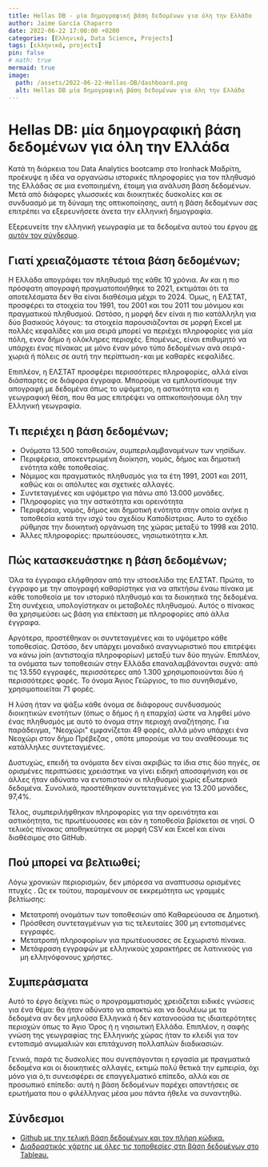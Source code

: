 ```yaml
---
title: Hellas DB - μία δημογραφική βάση δεδομένων για όλη την Ελλάδα
author: Jaime García Chaparro
date: 2022-06-22 17:00:00 +0200
categories: [Ελληνικά, Data Science, Projects]
tags: [ελληνικά, projects]
pin: false
# math: true
mermaid: true
image:
  path: /assets/2022-06-22-Hellas-DB/dashboard.png
  alt: Hellas DB μία δημογραφική βάση δεδομένων για όλη την Ελλάδα
---
```


# Hellas DB: μία δημογραφική βάση δεδομένων για όλη την Ελλάδα

Κατά τη διάρκεια του Data Analytics bootcamp στο Ironhack Μαδρίτη, προέκυψε η ιδέα να οργανώσω ιστορικές πληροφορίες για τον πληθυσμό της Ελλάδας σε μια ενοποιημένη, έτοιμη για ανάλυση βάση δεδομένων. Μετά από διάφορες γλωσσικές και διοικητικές δυσκολίες και σε συνδυασμό με τη δύναμη της οπτικοποίησης, αυτή η βάση δεδομένων σας επιτρέπει να εξερευνήσετε άνετα την ελληνική δημογραφία.

Εξερευνείτε την ελληνική γεωγραφία με τα δεδομένα αυτού του έργου [σε αυτόν τον σύνδεσμο](https://public.tableau.com/app/profile/jgchaparro/viz/Hellas_db_dashboard/Generaldashboard).

## Γιατί χρειαζόμαστε τέτοια βάση δεδομένων;

Η Ελλάδα απογράφει τον πληθυσμό της κάθε 10 χρόνια. Αν και η πιο πρόσφατη απογραφή πραγματοποιήθηκε το 2021, εκτιμάται ότι τα αποτελέσματα δεν θα είναι διαθέσιμα μέχρι το 2024. Όμως, η ΕΛΣΤΑΤ, προσφέρει τα στοιχεία του 1991, του 2001 και του 2011 του μόνιμου και πραγματικού πληθυσμού.
Ωστόσο, η μορφή δεν είναι η πιο κατάλληλη για δύο βασικούς λόγους: τα στοιχεία παρουσιάζονται σε μορφή Excel με πολλές κεφαλίδες και μια σειρά μπορεί να περιέχει πληροφορίες για μία πόλη, εναν δήμο ή ολόκληρες περιοχές. Επομένως, είναι επιθυμητό να υπάρχει ένας πίνακας με μόνο έναν μόνο τύπο δεδομένων ανά σειρά - χωριά ή πόλεις σε αυτή την περίπτωση - και με καθαρές κεφαλίδες.

Επιπλέον, η ΕΛΣΤΑΤ προσφέρει περισσότερες πληροφορίες, αλλά είναι διάσπαρτες σε διάφορα έγγραφα. Μπορούμε να εμπλουτίσουμε την απογραφή με δεδομένα όπως το υψόμετρο, η αστικότητα και η γεωγραφική θέση, που θα μας επιτρέψει να οπτικοποιήσουμε όλη την Ελληνική γεωγραφία.

## Τι περιέχει η βάση δεδομένων;

* Ονόματα 13.500 τοποθεσιών, συμπεριλαμβανομένων των νησίδων.
* Περιφέρεια, αποκεντρωμένη διοίκηση, νομός, δήμος και δημοτική ενότητα κάθε τοποθεσίας.
* Νόμιμος και πραγματικός πληθυσμός για τα έτη 1991, 2001 και 2011, καθώς και οι απόλυτες και σχετικές αλλαγές.
* Συντεταγμένες και υψόμετρο για πάνω από 13.000 μονάδες.
* Πληροφορίες για την αστικότητα και ορεινότητα
* Περιφέρεια, νομός, δήμος και δημοτική ενότητα στην οποία ανήκε η τοποθεσία κατά την ισχύ του σχεδίου Καποδίστριας. Αυτο το σχέδιο ρύθμησε την διοικητική οργάνωση της χώρας μεταξύ το 1998 και 2010.
* Άλλες πληροφορίες: πρωτεύουσες, νησιωτικότητα κ.λπ.

## Πώς κατασκευάστηκε η βάση δεδομένων;

Όλα τα έγγραφα ελήφθησαν από την ιστοσελίδα της ΕΛΣΤΑΤ. Πρώτα, το έγγραφο με την απογραφή καθαρίστηκε για να απκτήσω έναω πίνακα με κάθε τοποθεσία με τον ιστορικό πληθυσμό και τα διοικητικά της δεδομένα. Στη συνέχεια, υπολογίστηκαν οι μεταβολές πληθυσμού. Αυτός ο πίνακας θα χρησιμεύσει ως βάση για επέκταση με πληροφορίες από άλλα έγγραφα.

Αργότερα, προστέθηκαν οι συντεταγμένες και το υψόμετρο κάθε τοποθεσίας. Ωστόσο, δεν υπάρχει μοναδικό αναγνωριστικό που επιτρέψει να κάνω join (αντιστοιχία πληροφορίων) μεταξύ των δύο πηγών. Επιπλέον, τα ονόματα των τοποθεσιών στην Ελλάδα επαναλαμβάνονται συχνά: από τις 13.550 εγγραφές, περισσότερες από 1.300 χρησιμοποιούνται δύο ή περισσότερες φορές. Το όνομα Άγιος Γεώργιος, το πιο συνηθισμένο, χρησιμοποιείται 71 φορές.

Η λύση ήταν να ψάξω κάθε όνομα σε διάφορους συνδυασμούς διοικητικών ενοτήτων (όπως ο δήμος ή η επαρχία) ώστε να ληφθεί μόνο ένας πληθυσμός με αυτό το όνομα στην περιοχή αναζήτησης. Για παράδειγμα, "Νεοχώρι" εμφανίζεται 49 φορές, αλλά μόνο υπάρχει ένα Νεοχώρι στον δήμο Πρέβεζας , οπότε μπορούμε να του αναθέσουμε τις κατάλληλες συντεταγμένες.

Δυστυχώς, επειδή τα ονόματα δεν είναι ακριβώς τα ίδια στις δύο πηγές, σε ορισμένες περιπτώσεις χρειάστηκε να γίνει ειδηκή αποσαφήνιση και σε άλλες ήταν αδύνατο να εντοπιστούν οι πληθυσμοί χωρίς εξωτερικά δεδομένα. Συνολικά, προστέθηκαν συντεταγμένες για 13.200 μονάδες, 97,4%.

Τέλος, συμπεριλήφθηκαν πληροφορίες για την ορεινότητα και αστικόητητα, τις πρωτέυουσσες και εάν η τοποθεσία βρίσκεται σε νησί. Ο τελικός πίνακας αποθηκεύτηκε σε μορφή CSV και Excel και είναι διαθέσιμος στο GitHub.

## Πού μπορεί να βελτιωθεί;

Λόγω χρονικών περιορισμών, δεν μπόρεσα να αναπτυσσω ορισμένες πτυχές . Ως εκ τούτου, παραμένουν σε εκκρεμότητα ως γραμμές βελτίωσης:

* Μετατροπή ονομάτων των τοποθεσιών από Καθαρεύουσα σε Δημοτική.
* Πρόσθεση συντεταγμένων για τις τελευταίες 300 μη εντοπισμένες εγγραφές.
* Μετατροπή πληροφορίων για πρωτέυουσσες σε ξεχωριστό πίνακα.
* Μετάφραση εγγραφών με ελληνικούς χαρακτήρες σε λατινικούς για μη ελληνόφονους χρήστες.

## Συμπεράσματα

Αυτό το έργο δείχνει πώς ο προγραμματισμός χρειάζεται ειδικές γνώσεις για ένα θέμα: θα ήταν αδύνατο να αποκτώ και να δουλέυω με τα δεδομένα αν δεν μηλούσα Ελληνικά ή δεν κατανοούσα τις ιδιαιτερότητες περιοχών όπως το Άγιο Όρος ή η νησιωτική Ελλάδα. Επιπλέον, η σαφής γνώση της γεωγραφίας της Ελληνικής χώρας ήταν το κλειδί για τον εντοπισμό ανωμαλιών και επιτάχυνση πολλαπλών διαδικασιών.

Γενικά, παρά τις δυσκολίες που συνεπάγονται η εργασία με πραγματικά δεδομένα και οι διοικητικές αλλαγές, εκτιμώ πολύ θετικά την εμπειρία, όχι μόνο για ό,τι συνεισφέρει σε επαγγελματικό επίπεδο, αλλά και σε προσωπικό επίπεδο: αυτή η βάση δεδομένων παρέχει απαντήσεις σε ερωτήματα που ο φιλέλληνας μέσα μου πάντα ήθελε να συναντηθώ.

## Σύνδεσμοι

* [Github με την τελική βάση δεδομένων και τον πλήρη κώδικα.](https://github.com/jgchaparro/HellasDB)
* [Διαδραστικός χάρτης με όλες τις τοποθεσίες στη βάση δεδομένων στο Tableau.](https://public.tableau.com/app/profile/jgchaparro/viz/Hellas_db_dashboard/Generaldashboard)